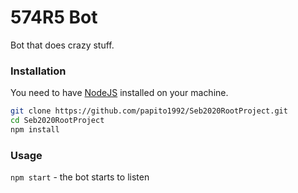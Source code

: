 # 574R5 Bot

Bot that does crazy stuff.

### Installation

You need to have [NodeJS](https://nodejs.org/en/) installed on your machine.

```sh
git clone https://github.com/papito1992/Seb2020RootProject.git
cd Seb2020RootProject
npm install
```

### Usage

`npm start` - the bot starts to listen
